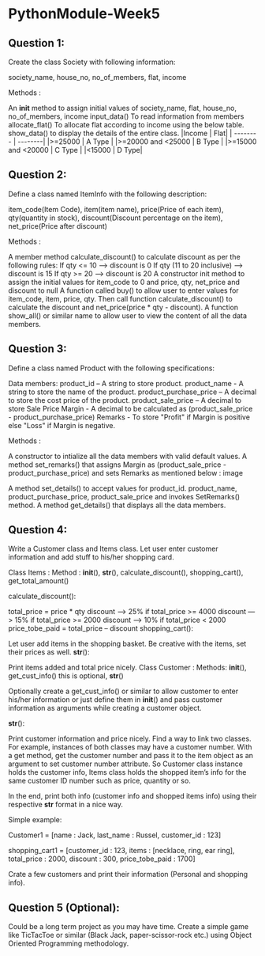 # PythonModule-Week5
## Question 1:
Create the class Society with following information:

society_name, house_no, no_of_members, flat, income

Methods :

An __init__ method to assign initial values of society_name, flat, house_no, no_of_members, income
input_data() To read information from members
allocate_flat() To allocate flat according to income using the below table.
show_data() to display the details of the entire class.
|Income	  | Flat|
| -------- | --------|
|>=25000  |	A Type |
|>=20000 and <25000 |	B Type |
|>=15000 and <20000 |	C Type |
|<15000	| D Type|

## Question 2:
Define a class named ItemInfo with the following description:

item_code(Item Code), item(item name), price(Price of each item), qty(quantity in stock), discount(Discount percentage on the item), net_price(Price after discount)

Methods :

A member method calculate_discount() to calculate discount as per the following rules:
If qty <= 10 —> discount is 0
If qty (11 to 20 inclusive) —> discount is 15
If qty >= 20 —> discount is 20
A constructor init method to assign the initial values for item_code to 0 and price, qty, net_price and discount to null
A function called buy() to allow user to enter values for item_code, item, price, qty. Then call function calculate_discount() to calculate the discount and net_price(price * qty - discount).
A function show_all() or similar name to allow user to view the content of all the data members.

## Question 3:
Define a class named Product with the following specifications:

Data members:
product_id – A string to store product.
product_name - A string to store the name of the product.
product_purchase_price – A decimal to store the cost price of the product.
product_sale_price – A decimal to store Sale Price Margin - A decimal to be calculated as (product_sale_price - product_purchase_price)
Remarks - To store "Profit" if Margin is positive else "Loss" if Margin is negative.

Methods :

A constructor to intialize all the data members with valid default values.
A method set_remarks() that assigns Margin as (product_sale_price - product_purchase_price) and sets Remarks as mentioned below :
image

A method set_details() to accept values for product_id. product_name, product_purchase_price, product_sale_price and invokes SetRemarks() method.
A method get_details() that displays all the data members.

## Question 4:
Write a Customer class and Items class. Let user enter customer information and add stuff to his/her shopping card.

Class Items :
Method : __init__(), __str__(), calculate_discount(), shopping_cart(), get_total_amount()

calculate_discount():

total_price = price * qty
discount —> 25% if total_price >= 4000
discount —> 15% if total_price >= 2000
discount —> 10% if total_price < 2000
price_tobe_paid = total_price – discount
shopping_cart():

Let user add items in the shopping basket. Be creative with the items, set their prices as well.
__str__():

Print items added and total price nicely.
Class Customer :
Methods: __init__(), get_cust_info() this is optional, __str__()

Optionally create a get_cust_info() or similar to allow customer to enter his/her information or just define them in __init__() and pass customer information as arguments while creating a customer object.

__str__():

Print customer information and price nicely.
Find a way to link two classes. For example, instances of both classes may have a customer number. With a get method, get the customer number and pass it to the item object as an argument to set customer number attribute. So Customer class instance holds the customer info, Items class holds the shopped item’s info for the same customer ID number such as price, quantity or so.

In the end, print both info (customer info and shopped items info) using their respective __str__ format in a nice way.

Simple example:

Customer1 = [name : Jack, last_name : Russel, customer_id : 123]

shopping_cart1 = [customer_id : 123, items : [necklace, ring, ear ring], total_price : 2000, discount : 300, price_tobe_paid : 1700]

Crate a few customers and print their information (Personal and shopping info).

## Question 5 (Optional):
Could be a long term project as you may have time. Create a simple game like TicTacToe or similar (Black Jack, paper-scissor-rock etc.) using Object Oriented Programming methodology.
